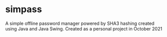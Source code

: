 # simpass
 A simple offline password manager powered by SHA3 hashing created using Java and Java Swing.
 Created as a personal project in October 2021

